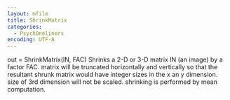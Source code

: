 ```yaml
---
layout: mfile
title: ShrinkMatrix
categories:
  - PsychOneliners
encoding: UTF-8
---
```


out = ShrinkMatrix(IN, FAC)
Shrinks a 2-D or 3-D matrix IN (an image) by a factor FAC.
matrix will be truncated horizontally and vertically so that the
resultant shrunk matrix would have integer sizes in the x an y dimension.
size of 3rd dimension will not be scaled.
shrinking is performed by mean computation.